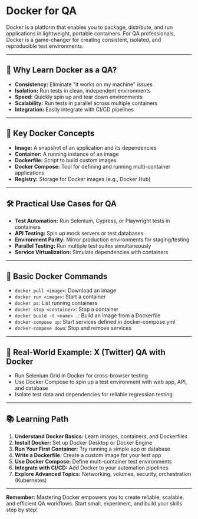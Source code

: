 # Docker for QA

Docker is a platform that enables you to package, distribute, and run applications in lightweight, portable containers. For QA professionals, Docker is a game-changer for creating consistent, isolated, and reproducible test environments.

---

## 🎯 Why Learn Docker as a QA?
- **Consistency:** Eliminate "it works on my machine" issues
- **Isolation:** Run tests in clean, independent environments
- **Speed:** Quickly spin up and tear down environments
- **Scalability:** Run tests in parallel across multiple containers
- **Integration:** Easily integrate with CI/CD pipelines

---

## 🧩 Key Docker Concepts
- **Image:** A snapshot of an application and its dependencies
- **Container:** A running instance of an image
- **Dockerfile:** Script to build custom images
- **Docker Compose:** Tool for defining and running multi-container applications
- **Registry:** Storage for Docker images (e.g., Docker Hub)

---

## 🛠️ Practical Use Cases for QA
- **Test Automation:** Run Selenium, Cypress, or Playwright tests in containers
- **API Testing:** Spin up mock servers or test databases
- **Environment Parity:** Mirror production environments for staging/testing
- **Parallel Testing:** Run multiple test suites simultaneously
- **Service Virtualization:** Simulate dependencies with containers

---

## 📝 Basic Docker Commands
- `docker pull <image>`: Download an image
- `docker run <image>`: Start a container
- `docker ps`: List running containers
- `docker stop <container>`: Stop a container
- `docker build -t <name> .`: Build an image from a Dockerfile
- `docker-compose up`: Start services defined in docker-compose.yml
- `docker-compose down`: Stop and remove services

---

## 📱 Real-World Example: X (Twitter) QA with Docker
- Run Selenium Grid in Docker for cross-browser testing
- Use Docker Compose to spin up a test environment with web app, API, and database
- Isolate test data and dependencies for reliable regression testing

---

## 📚 Learning Path
1. **Understand Docker Basics:** Learn images, containers, and Dockerfiles
2. **Install Docker:** Set up Docker Desktop or Docker Engine
3. **Run Your First Container:** Try running a simple app or database
4. **Write a Dockerfile:** Create a custom image for your test app
5. **Use Docker Compose:** Define multi-container test environments
6. **Integrate with CI/CD:** Add Docker to your automation pipelines
7. **Explore Advanced Topics:** Networking, volumes, security, orchestration (Kubernetes)

---

**Remember:** Mastering Docker empowers you to create reliable, scalable, and efficient QA workflows. Start small, experiment, and build your skills step by step!
